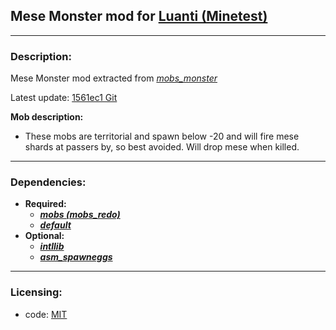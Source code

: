 ## Mese Monster mod for [Luanti (Minetest)](https://luanti.org/)


---
### **Description:**

Mese Monster mod extracted from *[mobs_monster][]*

Latest update: [1561ec1 Git][ver.mobs_monster]

__Mob description:__
- These mobs are territorial and spawn below -20 and will fire mese shards at passers by, so best avoided. Will drop mese when killed.

---
### **Dependencies:**

- **Required:**
  - ***[mobs (mobs_redo)][mobs_redo]***
  - ***[default]***
- **Optional:**
  - ***[intllib]***
  - ***[asm_spawneggs]***


---
### **Licensing:**

- code: [MIT](license.txt)


[asm_spawneggs]: https://content.luanti.org/packages/AntumDeluge/asm_spawneggs/
[default]: https://github.com/minetest-game/default
[intllib]: https://content.luanti.org/packages/kaeza/intllib/
[mobs_monster]: https://content.luanti.org/packages/TenPlus1/mobs_monster/
[mobs_redo]: https://content.luanti.org/packages/TenPlus1/mobs/

[ver.mobs_monster]: https://codeberg.org/tenplus1/mobs_monster/src/commit/1561ec1
